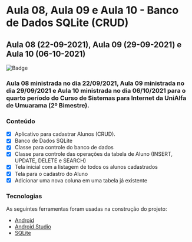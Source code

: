 # Aula 08, Aula 09 e Aula 10 - Banco de Dados SQLite (CRUD)

## Aula 08 (22-09-2021),  Aula 09 (29-09-2021) e Aula 10 (06-10-2021)

![Badge](https://img.shields.io/badge/Marcos%20Dias%20Vendramini-Android-green)

### Aula 08 ministrada no dia 22/09/2021, Aula 09 ministrada no dia 29/09/2021 e Aula 10 ministrada no dia 06/10/2021 para o quarto período do Curso de Sistemas para Internet da UniAlfa de Umuarama (2º Bimestre).

### Conteúdo

- [x] Aplicativo para cadastrar Alunos (CRUD).
- [x] Banco de Dados SQLite
- [x] Classe para controle do banco de dados
- [x] Classe para controle das operações da tabela de Aluno (INSERT, UPDATE, DELETE e SEARCH)
- [x] Tela inicial com a listagem de todos os alunos cadastrados
- [x] Tela para o cadastro do Aluno
- [x] Adicionar uma nova coluna em uma tabela já existente

### Tecnologias

As seguintes ferramentas foram usadas na construção do projeto:

- [Android](https://developer.android.com/)
- [Android Studio](https://developer.android.com/studio)
- [SQLite](https://www.sqlite.org/)
